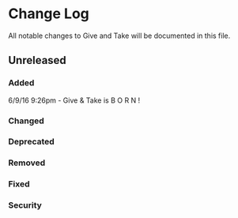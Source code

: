 # Change Log

All notable changes to Give and Take will be documented in this file.

## Unreleased

### Added
6/9/16 9:26pm - Give & Take is  B O R N ! 

### Changed

### Deprecated

### Removed

### Fixed

### Security
